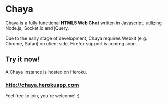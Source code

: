 # Chaya

Chaya is a fully functional **HTML5 Web Chat** written in Javascript, utilizing Node.js, Socket.io and jQuery.

Due to the early stage of development, Chaya requires Webkit (e.g. Chrome, Safari) on client side. Firefox support is coming soon.


## Try it now!

A Chaya instance is hosted on Heroku.

### http://chaya.herokuapp.com

Feel free to join, you're welcome! :)